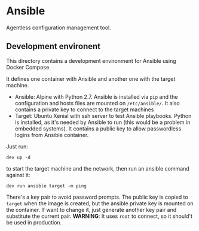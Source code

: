 # Ansible

Agentless configuration management tool.

## Development environent

This directory contains a development environment for Ansible using Docker Compose.

It defines one container with Ansible and another one with the target machine. 

- Ansible: Alpine with Python 2.7. Ansible is installed via `pip` and the configuration and hosts files are mounted on `/etc/ansible/`. It also contains a private key to connect to the target machines
- Target: Ubuntu Xenial with ssh server to test Ansible playbooks. Python is installed, as it's needed by Ansible to run (this would be a problem in embedded systems). It contains a public key to allow passwordless logins from Ansible container.

Just run:

```
dev up -d
```

to start the target machine and the network, then run an ansible command against it:

```
dev run ansible target -m ping
```

There's a key pair to avoid password prompts. The public key is copied to `target` when the image is created, but the ansible private key is mounted on the container. If want to change it, just generate another key pair and substitute the current pair. **WARNING**: It uses `root` to connect, so it should't be used in production.